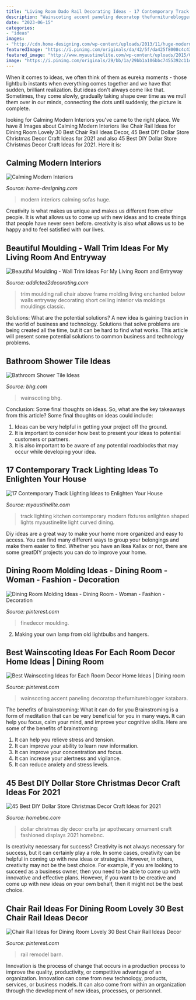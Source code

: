 ```yaml
---
title: "Living Room Dado Rail Decorating Ideas - 17 Contemporary Track Lighting Ideas To Enlighten Your House"
description: "Wainscoting accent paneling decoratop thefurnitureblogger katabara"
date: "2023-06-15"
categories:
- "ideas"
images:
- "http://cdn.home-designing.com/wp-content/uploads/2013/11/huge-modern-sofas.jpg"
featuredImage: "https://i.pinimg.com/originals/da/42/5f/da425f8008c4c43e181d688db838e465.jpg"
featured_image: "http://www.myaustinelite.com/wp-content/uploads/2015/02/S-shaped-track-lighting-ideas.jpg?x34469"
image: "https://i.pinimg.com/originals/29/bb/1a/29bb1a106bbc7455392c11dc985b5a92.jpg"
---
```



When it comes to ideas, we often think of them as eureka moments - those lightbulb instants when everything comes together and we have that sudden, brilliant realization. But ideas don't always come like that. Sometimes, they come slowly, gradually taking shape over time as we mull them over in our minds, connecting the dots until suddenly, the picture is complete.

	

		
looking for Calming Modern Interiors you've came to the right place. We have 8 Images about Calming Modern Interiors like Chair Rail Ideas for Dining Room Lovely 30 Best Chair Rail Ideas Decor, 45 Best DIY Dollar Store Christmas Decor Craft Ideas for 2021 and also 45 Best DIY Dollar Store Christmas Decor Craft Ideas for 2021. Here it is:
		
    
## Calming Modern Interiors

<img loading=lazy src="http://cdn.home-designing.com/wp-content/uploads/2013/11/huge-modern-sofas.jpg" onerror="this.onerror=null;this.src='https://tse1.mm.bing.net/th?id=OIP.6hvollmoIeMlu9Ft5N6rIgHaGD&amp;pid=15.1';" alt="Calming Modern Interiors">

_Source: home-designing.com_

>modern interiors calming sofas huge. 

	

Creativity is what makes us unique and makes us different from other people. It is what allows us to come up with new ideas and to create things that people have never seen before. creativity is also what allows us to be happy and to feel satisfied with our lives.

    
## Beautiful Moulding - Wall Trim Ideas For My Living Room And Entryway

<img loading=lazy src="https://www.addicted2decorating.com/wp-content/uploads/2014/10/Beautiful-wall-trim-moulding-picture-frame-moulding-below-and-above-a-chair-rail-via-The-Enchanted-Home.jpg" onerror="this.onerror=null;this.src='https://tse2.mm.bing.net/th?id=OIP.Oa3B7IcigRYSZ7CoJpgYYgAAAA&amp;pid=15.1';" alt="Beautiful Moulding - Wall Trim Ideas For My Living Room and Entryway">

_Source: addicted2decorating.com_

>trim moulding rail chair above frame molding living enchanted below walls entryway decorating short ceiling interior via moldings mouldings classic. 

	

Solutions: What are the potential solutions?
A new idea is gaining traction in the world of business and technology. Solutions that solve problems are being created all the time, but it can be hard to find what works. This article will present some potential solutions to common business and technology problems.

    
## Bathroom Shower Tile Ideas

<img loading=lazy src="https://images.meredith.com/content/dam/bhg/Images/2012/08/13/101742081.jpg.rendition.largest.jpg" onerror="this.onerror=null;this.src='https://tse2.mm.bing.net/th?id=OIP.k_MTnhZMQ3rrFQykCV1BLAHaJ3&amp;pid=15.1';" alt="Bathroom Shower Tile Ideas">

_Source: bhg.com_

>wainscoting bhg. 

	

Conclusion: Some final thoughts on ideas.
So, what are the key takeaways from this article?
Some final thoughts on ideas could include:
1. Ideas can be very helpful in getting your project off the ground.
2. It is important to consider how best to present your ideas to potential customers or partners.
3. It is also important to be aware of any potential roadblocks that may occur while developing your idea.

    
## 17 Contemporary Track Lighting Ideas To Enlighten Your House

<img loading=lazy src="http://www.myaustinelite.com/wp-content/uploads/2015/02/S-shaped-track-lighting-ideas.jpg?x34469" onerror="this.onerror=null;this.src='https://tse1.mm.bing.net/th?id=OIP.mc2vjIvb6D7lqbPMocPc2wHaJ4&amp;pid=15.1';" alt="17 Contemporary Track Lighting Ideas to Enlighten Your House">

_Source: myaustinelite.com_

>track lighting kitchen contemporary modern fixtures enlighten shaped lights myaustinelite light curved dining. 

	

Diy ideas are a great way to make your home more organized and easy to access. You can find many different ways to group your belongings and make them easier to find. Whether you have an Ikea Kallax or not, there are some greatDIY projects you can do to improve your home.

    
## Dining Room Molding Ideas - Dining Room - Woman - Fashion - Decoration

<img loading=lazy src="https://i.pinimg.com/originals/29/bb/1a/29bb1a106bbc7455392c11dc985b5a92.jpg" onerror="this.onerror=null;this.src='https://tse4.mm.bing.net/th?id=OIP.4kgc-H3I6sK9tF7iyaExBQHaJ4&amp;pid=15.1';" alt="Dining Room Molding Ideas - Dining Room - Woman - Fashion - Decoration">

_Source: pinterest.com_

>finedecor moulding. 

	

2. Making your own lamp from old lightbulbs and hangers.

    
## Best Wainscoting Ideas For Each Room Decor Home Ideas | Dining Room

<img loading=lazy src="https://i.pinimg.com/originals/a5/46/fb/a546fb118a856ca65dd2b18af2485d4f.jpg" onerror="this.onerror=null;this.src='https://tse3.mm.bing.net/th?id=OIP.BI3Krk_iDy-_vxRMcqnE_QHaJ6&amp;pid=15.1';" alt="Best Wainscoting Ideas for Each Room Decor Home Ideas | Dining room">

_Source: pinterest.com_

>wainscoting accent paneling decoratop thefurnitureblogger katabara. 

	

The benefits of brainstroming: What it can do for you
Brainstroming is a form of meditation that can be very beneficial for you in many ways. It can help you focus, calm your mind, and improve your cognitive skills. Here are some of the benefits of brainstroming: 
1. It can help you relieve stress and tension.
2. It can improve your ability to learn new information.
3. It can improve your concentration and focus. 
4. It can increase your alertness and vigilance. 
5. It can reduce anxiety and stress levels.

    
## 45 Best DIY Dollar Store Christmas Decor Craft Ideas For 2021

<img loading=lazy src="https://homebnc.com/homeimg/2017/11/18-diy-dollar-store-christmas-decor-crafts-ideas-homebnc.jpg" onerror="this.onerror=null;this.src='https://tse3.mm.bing.net/th?id=OIP.oXqv4gxWuLya-K1WbTFg2wHaLH&amp;pid=15.1';" alt="45 Best DIY Dollar Store Christmas Decor Craft Ideas for 2021">

_Source: homebnc.com_

>dollar christmas diy decor crafts jar apothecary ornament craft fashioned displays 2021 homebnc. 

	

Is creativity necessary for success?
Creativity is not always necessary for success, but it can certainly play a role. In some cases, creativity can be helpful in coming up with new ideas or strategies. However, in others, creativity may not be the best choice. For example, if you are looking to succeed as a business owner, then you need to be able to come up with innovative and effective plans. However, if you want to be creative and come up with new ideas on your own behalf, then it might not be the best choice.

    
## Chair Rail Ideas For Dining Room Lovely 30 Best Chair Rail Ideas Decor

<img loading=lazy src="https://i.pinimg.com/originals/da/42/5f/da425f8008c4c43e181d688db838e465.jpg" onerror="this.onerror=null;this.src='https://tse2.mm.bing.net/th?id=OIP.qyxjqma21skYUmy3i7SnTgHaE6&amp;pid=15.1';" alt="Chair Rail Ideas for Dining Room Lovely 30 Best Chair Rail Ideas Decor">

_Source: pinterest.com_

>rail remodel barn. 

	

Innovation is the process of change that occurs in a production process to improve the quality, productivity, or competitive advantage of an organization. Innovation can come from new technology, products, services, or business models. It can also come from within an organization through the development of new ideas, processes, or personnel.

